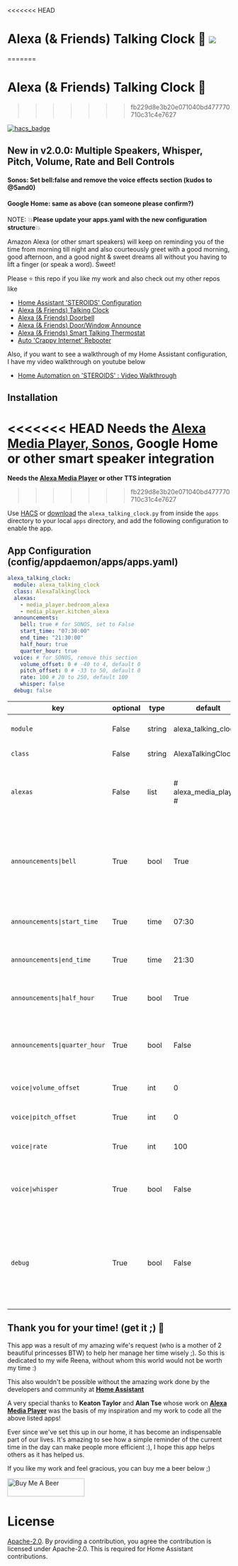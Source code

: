 <<<<<<< HEAD
# Alexa (& Friends) Talking Clock :chicken: <img src="https://poa5qzspd7.execute-api.us-east-1.amazonaws.com/live/hypercounterimage/68f7d9511bb4405d9dd2b34615a45ae1/counter.png" />
=======
# Alexa (& Friends) Talking Clock :chicken:
>>>>>>> fb229d8e3b20e071040bd477770710c31c4e7627

[![hacs_badge](https://img.shields.io/badge/HACS-Default-orange.svg)](https://github.com/custom-components/hacs)

## New in v2.0.0: Multiple Speakers, Whisper, Pitch, Volume, Rate and Bell Controls
#### Sonos: Set bell:false and remove the voice effects section (kudos to @5and0)
#### Google Home: same as above (can someone please confirm?)
NOTE: :boom:**Please update your apps.yaml with the new configuration structure**:boom:

Amazon Alexa (or other smart speakers) will keep on reminding you of the time from morning till night and also courteously greet with a good morning, good afternoon, and a good night & sweet dreams all without you having to lift a finger (or speak a word). Sweet!

Please ⭐ this repo if you like my work and also check out my other repos like
- [Home Assistant 'STEROIDS' Configuration](https://github.com/UbhiTS/ha-config-ataraxis)
- [Alexa (& Friends) Talking Clock](https://github.com/UbhiTS/ad-alexatalkingclock)
- [Alexa (& Friends) Doorbell](https://github.com/UbhiTS/ad-alexadoorbell)
- [Alexa (& Friends) Door/Window Announce](https://github.com/UbhiTS/ad-alexadoorwindowannounce)
- [Alexa (& Friends) Smart Talking Thermostat](https://github.com/UbhiTS/ad-alexasmarttalkingthermostat)
- [Auto 'Crappy Internet' Rebooter](https://github.com/UbhiTS/ad-autointernetrebooter)

Also, if you want to see a walkthrough of my Home Assistant configuration, I have my video walkthrough on youtube below
- [Home Automation on 'STEROIDS' : Video Walkthrough](https://youtu.be/qqktLE9_45A)

## Installation
<<<<<<< HEAD
**Needs the [Alexa Media Player, Sonos](https://github.com/custom-components/alexa_media_player), Google Home or other smart speaker integration**
=======
**Needs the [Alexa Media Player](https://github.com/custom-components/alexa_media_player) or other TTS integration**
>>>>>>> fb229d8e3b20e071040bd477770710c31c4e7627

Use [HACS](https://github.com/custom-components/hacs) or [download](https://github.com/UbhiTS/HASS-AlexaTalkingClock/tree/master/apps/alexa_talking_clock) the `alexa_talking_clock.py` from inside the `apps` directory to your local `apps` directory, and add the following configuration to enable the app.

## App Configuration (config/appdaemon/apps/apps.yaml)

```yaml
alexa_talking_clock:
  module: alexa_talking_clock
  class: AlexaTalkingClock
  alexas:
    - media_player.bedroom_alexa
    - media_player.kitchen_alexa
  announcements:
    bell: true # for SONOS, set to False
    start_time: "07:30:00"
    end_time: "21:30:00"
    half_hour: true
    quarter_hour: true
  voice: # for SONOS, remove this section
    volume_offset: 0 # -40 to 4, default 0
    pitch_offset: 0 # -33 to 50, default 0
    rate: 100 # 20 to 250, default 100
    whisper: false
  debug: false
```

key | optional | type | default | description
-- | -- | -- | -- | --
`module` | False | string | alexa_talking_clock | The module name of the app.
`class` | False | string | AlexaTalkingClock | The name of the Class.
`alexas` | False | list | # alexa_media_players # | The Alexa or other Smart Speakers to target for the time reminder speech.
`announcements\|bell` | True | bool | True | Enable or disable the Alexa announcement bell before the time speech. For Sonos or Google Home, set to False
`announcements\|start_time` | True | time | 07:30 | The time to start announcements. This is in 24h format.
`announcements\|end_time` | True | time | 21:30 | The time to end announcements. This is in 24h format.
`announcements\|half_hour` | True | bool | True | Announce every half hour (It's 8 AM, It's 8:30 AM, It's 9 AM)
`announcements\|quarter_hour` | True | bool | False | Announce every 15 minutes (It's 8 AM, It's 8:15 AM, It's 8:30 AM, It's 8:45 AM, It's 9 AM)
`voice\|volume_offset` | True | int | 0 | Set between -40 and 4. Default 0
`voice\|pitch_offset` | True | int | 0 | Set between -33 and 50. Default 0
`voice\|rate` | True | int | 100 | Set between 20 to 250. Default 100
`voice\|whisper` | True | bool | False | Whisper Mode. Set "Bell" to False and "Rate" to 50 for a creepy time announcement 
`debug` | True | bool | False | Announces time instantly when you save the apps.yaml. Also, when set, will not honor start and end times and speak throughout the day and night

## Thank you for your time! (get it ;) :raised_hands:
This app was a result of my amazing wife's request (who is a mother of 2 beautiful princesses BTW) to help her manage her time wisely ;). So this is dedicated to my wife Reena, without whom this world would not be worth my time :) 

This also wouldn't be possible without the amazing work done by the developers and community at **[Home Assistant](https://www.home-assistant.io/)**

A very special thanks to **Keaton Taylor** and **Alan Tse** whose work on **[Alexa Media Player](https://github.com/custom-components/alexa_media_player)** was the basis of my inspiration and my work to code all the above listed apps!

Ever since we've set this up in our home, it has become an indispensable part of our lives. It's amazing to see how a simple reminder of the current time in the day can make people more efficient :), I hope this app helps others as it has helped us. 

If you like my work and feel gracious, you can buy me a beer below ;)

<a href="https://www.buymeacoffee.com/ubhits" target="_blank">
<img src="https://www.buymeacoffee.com/assets/img/custom_images/orange_img.png"
     alt="Buy Me A Beer" 
     style="height:41px !important; width:174px !important;" />
</a>

# License
[Apache-2.0](LICENSE). By providing a contribution, you agree the contribution is licensed under Apache-2.0. This is required for Home Assistant contributions.

